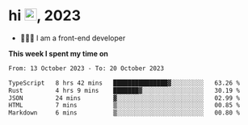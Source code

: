 <h1> hi <img src="https://raw.githubusercontent.com/blackcater/blackcater/main/images/Hi.gif" height="24" />, 2023 </h1>

- 🧑🏻‍💻 I am a front-end developer

**This week I spent my time on** 

<!--START_SECTION:waka-->

```txt
From: 13 October 2023 - To: 20 October 2023

TypeScript   8 hrs 42 mins   ███████████████▓░░░░░░░░░   63.26 %
Rust         4 hrs 9 mins    ███████▓░░░░░░░░░░░░░░░░░   30.19 %
JSON         24 mins         ▓░░░░░░░░░░░░░░░░░░░░░░░░   02.99 %
HTML         7 mins          ▒░░░░░░░░░░░░░░░░░░░░░░░░   00.85 %
Markdown     6 mins          ▒░░░░░░░░░░░░░░░░░░░░░░░░   00.80 %
```

<!--END_SECTION:waka-->
